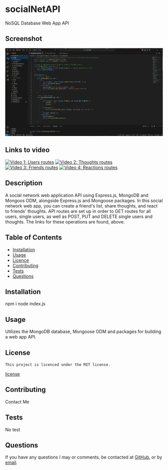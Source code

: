 # socialNetAPI
NoSQL Database Web App API

  ## Screenshot
  ![Screenshot](/img/SCM18.PNG)

  ## Links to video
  [![Video 1: Users routes](https://youtu.be/bMU8VDjXB1A)](https://youtu.be/bMU8VDjXB1A)
  [![Video 2: Thoughts routes](https://youtu.be/AVgp14LZEfQ)](https://youtu.be/AVgp14LZEfQ)
  [![Video 3: Friends routes](https://youtu.be/ZRjxpVlXFog)](https://youtu.be/ZRjxpVlXFog)
  [![Video 4: Reactions routes](   )](   )


  ## Description
 A social network web application API using Express.js, MongoDB and Mongoos ODM, alongside Express.js and Mongoose packages.  In this social network web app, you can create a friend's list, share thoughts, and react to friends' thoughts.  API routes are set up in order to GET routes for all users, single users, as well as POST, PUT and DELETE single users and thoughts.  The links for these operations are found, above. 
  
  ## Table of Contents
  - [Installation](#installation)
  - [Usage](#usage)
  - [Licence](#license)
  - [Contributing](#contributing)
  - [Tests](#tests)
  - [Questions](#questions)
  
  ## Installation
  npm i node index.js
  
  ## Usage
  Utilizes the MongoDB database, Mongoose ODM and packages for building a web app API.
  
  ## License
    This project is licenced under the MIT license.
  [license](https://opensource.org/licenses/MIT)

  ## Contributing
  Contact Me

  ## Tests
  No test

  ## Questions
  If you have any questions I may or comments, be contacted at [GitHub](cdepalma32), or by [email](crystaldepalma@yahoo.com).